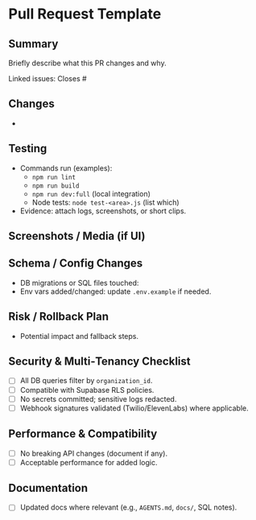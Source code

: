 # Pull Request Template

## Summary
Briefly describe what this PR changes and why.

Linked issues: Closes #

## Changes
- 

## Testing
- Commands run (examples):
  - `npm run lint`
  - `npm run build`
  - `npm run dev:full` (local integration)
  - Node tests: `node test-<area>.js` (list which)
- Evidence: attach logs, screenshots, or short clips.

## Screenshots / Media (if UI)

## Schema / Config Changes
- DB migrations or SQL files touched: 
- Env vars added/changed: update `.env.example` if needed.

## Risk / Rollback Plan
- Potential impact and fallback steps.

## Security & Multi‑Tenancy Checklist
- [ ] All DB queries filter by `organization_id`.
- [ ] Compatible with Supabase RLS policies.
- [ ] No secrets committed; sensitive logs redacted.
- [ ] Webhook signatures validated (Twilio/ElevenLabs) where applicable.

## Performance & Compatibility
- [ ] No breaking API changes (document if any).
- [ ] Acceptable performance for added logic.

## Documentation
- [ ] Updated docs where relevant (e.g., `AGENTS.md`, `docs/`, SQL notes).

